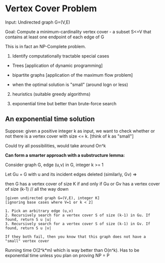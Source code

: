 # Vertex Cover Problem

Input: Undirected graph G=(V,E)

Goal: Compute a minimum-cardinality vertex cover - a subset S<=V that contains at least one endpoint of each edge of G

This is in fact an NP-Complete problem.

1. Identify computationally tractable special cases

- Trees [application of dynamic programming]

- bipartite graphs [application of the maximum flow problem]

- when the optimal solution is "small" (around logn or less)

2. heuristics (suitable greedy algorithms)

3. exponential time but better than brute-force search

## An exponential time solution

Suppose: given a positive integer k as input, we want to check whether or not there is a vertex cover with size <= k. [think of k as "small"]

Could try all possibilities, would take around On^k

**Can form a smarter approach with a substructure lemma:**

Consider graph G, edge (u,v) in G, integer k >= 1

Let Gu = G with u and its incident edges deleted (similarly, Gv) =>

then G has a vertex cover of size K if and only if Gu or Gv has a vertex cover of size (k-1) // all the way down

```psydo
[given undirected graph G=(V,E), integer K]
[ignoring base cases where V=1 or k < 2]

1. Pick an arbitrary edge (u,v)
2. Recursively search for a vertex cover S of size (k-1) in Gu. If found, return S u |u|
3. Recursively search for a vertex cover S of size (k-1) in Gv. If found, return S u |v|

If they both fail, then you know that this graph does not have a "small" vertex cover
```

Running time O(2^k*m) which is way better than O(n^k). Has to be exponential time unless you plan on proving NP = P
